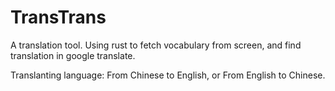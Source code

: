 # TransTrans
A translation tool.
Using rust to fetch vocabulary from screen, and find translation in google translate.

Translanting language: From Chinese to English, or From English to Chinese.
